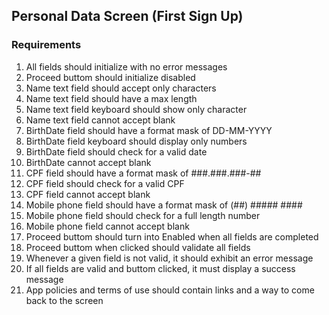 ## Personal Data Screen (First Sign Up)

### Requirements

1. All fields should initialize with no error messages
2. Proceed buttom should initialize disabled
3. Name text field should accept only characters
4. Name text field should have a max length
5. Name text field keyboard should show only character
6. Name text field cannot accept blank
7. BirthDate field should have a format mask of DD-MM-YYYY
8. BirthDate field keyboard should display only numbers
9. BirthDate field should check for a valid date
10. BirthDate cannot accept blank
11. CPF field should have a format mask of ###.###.###-##
12. CPF field should check for a valid CPF
13. CPF field cannot accept blank
14. Mobile phone field should have a format mask of (##) ##### ####
15. Mobile phone field should check for a full length number
16. Mobile phone field cannot accept blank
17. Proceed buttom should turn into Enabled when all fields are completed
18. Proceed buttom when clicked should validate all fields
19. Whenever a given field is not valid, it should exhibit an error message
20. If all fields are valid and buttom clicked, it must display a success message
21. App policies and terms of use should contain links and a way to come back to the screen
